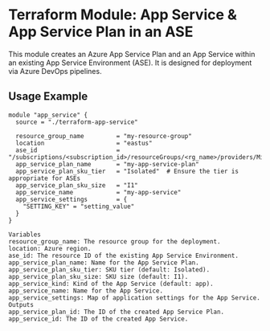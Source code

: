 # Terraform Module: App Service & App Service Plan in an ASE

This module creates an Azure App Service Plan and an App Service within an existing App Service Environment (ASE). It is designed for deployment via Azure DevOps pipelines.

## Usage Example

```hcl
module "app_service" {
  source = "./terraform-app-service"

  resource_group_name         = "my-resource-group"
  location                    = "eastus"
  ase_id                      = "/subscriptions/<subscription_id>/resourceGroups/<rg_name>/providers/Microsoft.Web/hostingEnvironments/<ase_name>"
  app_service_plan_name       = "my-app-service-plan"
  app_service_plan_sku_tier   = "Isolated"  # Ensure the tier is appropriate for ASEs
  app_service_plan_sku_size   = "I1"
  app_service_name            = "my-app-service"
  app_service_settings        = {
    "SETTING_KEY" = "setting_value"
  }
}

Variables
resource_group_name: The resource group for the deployment.
location: Azure region.
ase_id: The resource ID of the existing App Service Environment.
app_service_plan_name: Name for the App Service Plan.
app_service_plan_sku_tier: SKU tier (default: Isolated).
app_service_plan_sku_size: SKU size (default: I1).
app_service_kind: Kind of the App Service (default: app).
app_service_name: Name for the App Service.
app_service_settings: Map of application settings for the App Service.
Outputs
app_service_plan_id: The ID of the created App Service Plan.
app_service_id: The ID of the created App Service.